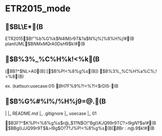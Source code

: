 # ETR2015_mode

## $BL\E*(B

ETR2015$B!"%b%G%k$N4IM}$r9T$&$?$a$N%j%]%8%H%j!#(B
plantUML$B$NMxMQ$rA0Ds$H$9$k!#(B

## $B%3%_%C%H%k!<%k(B

($B%f!<%6L>(B:[$B?^$NL>A0(B]:[$B%P!<%8%g%s(B]) $B%3%_%C%H%a%C%;!<%8(B)

ex. (kattsun:usecase:01) $B%"%/%?!<$H$7$F%9%?!<%?!<$rDI5-(B

## $B%G%#%l%/%H%j9=@.(B

|
|_ README.md
|_ .gitignore
|_ usecase |_ 01

$B3F?^$K%P!<%8%g%s$r@_$1$?$N$O!"BgI}$KJQ99$r9T$C$?>l9g$N$?$a!#(B
$BBgI}$JJQ99$r9T$&>l9g$O?7$?$J%P!<%8%g%s(B($B%G%#%l%/%H%j(B)$B$r:n@.$9$k!#(B
